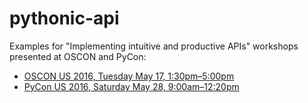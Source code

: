# pythonic-api

Examples for "Implementing intuitive and productive APIs" workshops presented at OSCON and PyCon:

* [OSCON US 2016, Tuesday May 17, 1:30pm–5:00pm](http://conferences.oreilly.com/oscon/open-source-us/public/schedule/detail/49831)
* [PyCon US 2016, Saturday May 28, 9:00am–12:20pm](https://us.pycon.org/2016/schedule/presentation/1733/)
